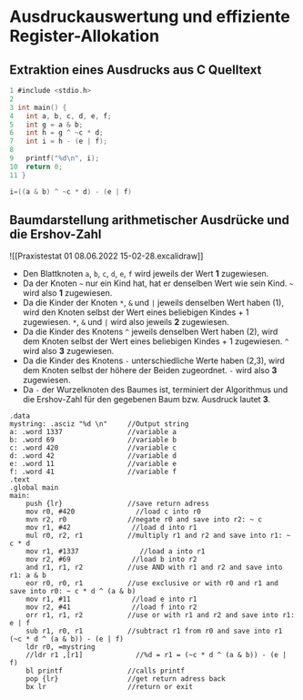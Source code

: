 # Ausdruckauswertung und effiziente Register-Allokation
## Extraktion eines Ausdrucks aus C Quelltext
```C
1 #include <stdio.h>  
2  
3 int main() {  
4   int a, b, c, d, e, f;  
5   int g = a & b;  
6   int h = g ^ ~c * d;  
7   int i = h - (e | f);  
8  
9   printf("%d\n", i);  
10  return 0;
11 }
```
```C
i=((a & b) ^ ~c * d) - (e | f)
```
## Baumdarstellung arithmetischer Ausdrücke und die Ershov-Zahl
![[Praxistestat 01 08.06.2022 15-02-28.excalidraw]]

- Den Blattknoten `a`, `b`, `c`, `d`, `e`, `f` wird jeweils der Wert **1** zugewiesen.
- Da der Knoten `~` nur ein Kind hat, hat er denselben Wert wie sein Kind. `~` wird also **1** zugewiesen.
- Da die Kinder der Knoten `*`, `&` und `|` jeweils denselben Wert haben (1), wird den Knoten selbst der Wert eines beliebigen Kindes + 1 zugewiesen.  `*`, `&` und `|` wird also jeweils **2** zugewiesen.
- Da die Kinder des Knotens `^` jeweils denselben Wert haben (2), wird dem Knoten selbst der Wert eines  beliebigen Kindes + 1 zugewiesen. `^` wird also **3** zugewiesen.
- Da die Kinder des Knotens `-` unterschiedliche Werte haben (2,3), wird dem Knoten selbst der höhere der Beiden zugeordnet. `-` wird also **3** zugewiesen.
- Da `-` der Wurzelknoten des Baumes ist, terminiert der Algorithmus und die Ershov-Zahl für den  gegebenen Baum bzw. Ausdruck lautet **3**.

```assembly
.data
mystring: .asciz "%d \n"     //Output string
a: .word 1337                //variable a
b: .word 69                  //variable b
c: .word 420                 //variable c
d: .word 42                  //variable d
e: .word 11                  //variable e
f: .word 41                  //variable f
.text
.global main
main:
	push {lr}                //save return adress
	mov r0, #420               //load c into r0
	mvn r2, r0               //negate r0 and save into r2: ~ c
	mov r1, #42               //load d into r1
	mul r0, r2, r1           //multiply r1 and r2 and save into r1: ~ c * d
	mov r1, #1337               //load a into r1
	mov r2, #69               //load b into r2
	and r1, r1, r2           //use AND with r1 and r2 and save into r1: a & b
	eor r0, r0, r1           //use exclusive or with r0 and r1 and save into r0: ~ c * d ^ (a & b)
	mov r1, #11               //load e into r1
	mov r2, #41               //load f into r2
	orr r1, r1, r2           //use or with r1 and r2 and save into r1: e | f
	sub r1, r0, r1           //subtract r1 from r0 and save into r1 (~c * d ^ (a & b)) - (e | f)
	ldr r0, =mystring
	//ldr r1 ,[r1]             //%d = r1 = (~c * d ^ (a & b)) - (e | f)
	bl printf                //calls printf
	pop {lr}                 //get return adress back
	bx lr                    //return or exit
```
